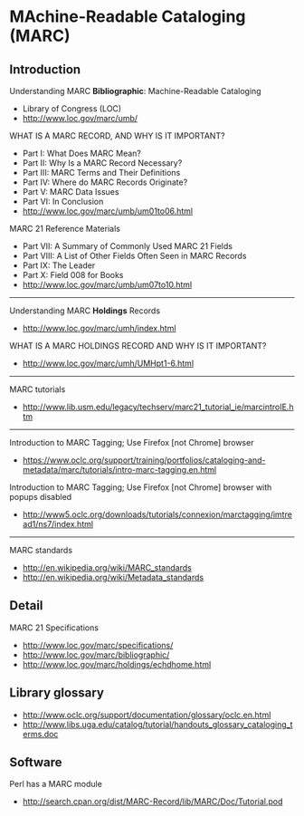 # MAchine-Readable Cataloging (MARC)

## Introduction

Understanding MARC **Bibliographic**: Machine-Readable Cataloging

- Library of Congress (LOC)
- http://www.loc.gov/marc/umb/

WHAT IS A MARC RECORD, AND WHY IS IT IMPORTANT?

- Part I: What Does MARC Mean?
- Part II: Why Is a MARC Record Necessary?
- Part III: MARC Terms and Their Definitions
- Part IV: Where do MARC Records Originate?
- Part V: MARC Data Issues
- Part VI: In Conclusion 
- http://www.loc.gov/marc/umb/um01to06.html

MARC 21 Reference Materials

- Part VII: A Summary of Commonly Used MARC 21 Fields
- Part VIII: A List of Other Fields Often Seen in MARC Records
- Part IX: The Leader
- Part X: Field 008 for Books
- http://www.loc.gov/marc/umb/um07to10.html

---

Understanding MARC **Holdings** Records

- http://www.loc.gov/marc/umh/index.html

WHAT IS A MARC HOLDINGS RECORD AND WHY IS IT IMPORTANT?

- http://www.loc.gov/marc/umh/UMHpt1-6.html

---

MARC tutorials

- http://www.lib.usm.edu/legacy/techserv/marc21_tutorial_ie/marcintroIE.htm

---

Introduction to MARC Tagging; Use Firefox [not Chrome] browser

- https://www.oclc.org/support/training/portfolios/cataloging-and-metadata/marc/tutorials/intro-marc-tagging.en.html

Introduction to MARC Tagging; Use Firefox [not Chrome] browser with popups disabled

- http://www5.oclc.org/downloads/tutorials/connexion/marctagging/imtread1/ns7/index.html

---

MARC standards

- http://en.wikipedia.org/wiki/MARC_standards
- http://en.wikipedia.org/wiki/Metadata_standards


## Detail

MARC 21 Specifications

- http://www.loc.gov/marc/specifications/
- http://www.loc.gov/marc/bibliographic/
- http://www.loc.gov/marc/holdings/echdhome.html

## Library glossary

- http://www.oclc.org/support/documentation/glossary/oclc.en.html
- http://www.libs.uga.edu/catalog/tutorial/handouts_glossary_cataloging_terms.doc

## Software

Perl has a MARC module

- http://search.cpan.org/dist/MARC-Record/lib/MARC/Doc/Tutorial.pod

